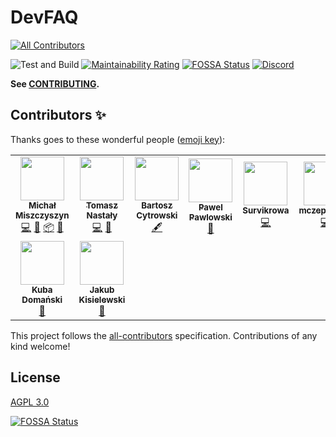 # DevFAQ

<!-- ALL-CONTRIBUTORS-BADGE:START - Do not remove or modify this section -->

[![All Contributors](https://img.shields.io/badge/all_contributors-9-orange.svg)](#contributors-)

<!-- ALL-CONTRIBUTORS-BADGE:END -->

![Test and Build](https://github.com/typeofweb/devfaq/workflows/Test%20and%20Build/badge.svg) [![Maintainability Rating](https://sonarcloud.io/api/project_badges/measure?project=typeofweb_devfaq&metric=sqale_rating)](https://sonarcloud.io/dashboard?id=typeofweb_devfaq) [![FOSSA Status](https://app.fossa.com/api/projects/git%2Bgithub.com%2Ftypeofweb%2Fdevfaq.svg?type=shield)](https://app.fossa.com/projects/git%2Bgithub.com%2Ftypeofweb%2Fdevfaq?ref=badge_shield) [![Discord](https://img.shields.io/discord/440163731704643589?color=738ADB&label=Discord&logo=discord&logoColor=white)](https://discord.typeofweb.com/)

**See [CONTRIBUTING](./CONTRIBUTING.md).**

## Contributors ✨

Thanks goes to these wonderful people ([emoji key](https://allcontributors.org/docs/en/emoji-key)):

<!-- ALL-CONTRIBUTORS-LIST:START - Do not remove or modify this section -->
<!-- prettier-ignore-start -->
<!-- markdownlint-disable -->
<table>
  <tr>
    <td align="center"><a href="https://typeofweb.com"><img src="https://avatars0.githubusercontent.com/u/1338731?v=4" width="70px;" alt=""/><br /><sub><b>Michał Miszczyszyn</b></sub></a><br /><a href="https://github.com/typeofweb/devfaq/commits?author=mmiszy" title="Code">💻</a> <a href="#maintenance-mmiszy" title="Maintenance">🚧</a> <a href="#platform-mmiszy" title="Packaging/porting to new platform">📦</a> <a href="#ideas-mmiszy" title="Ideas, Planning, & Feedback">🤔</a></td>
    <td align="center"><a href="https://github.com/tomasznastaly"><img src="https://avatars2.githubusercontent.com/u/16205492?v=4" width="70px;" alt=""/><br /><sub><b>Tomasz Nastały</b></sub></a><br /><a href="https://github.com/typeofweb/devfaq/commits?author=tomasznastaly" title="Code">💻</a> <a href="#ideas-tomasznastaly" title="Ideas, Planning, & Feedback">🤔</a></td>
    <td align="center"><a href="https://github.com/cytrowski"><img src="https://avatars0.githubusercontent.com/u/2965690?v=4" width="70px;" alt=""/><br /><sub><b>Bartosz Cytrowski</b></sub></a><br /><a href="#content-cytrowski" title="Content">🖋</a></td>
    <td align="center"><a href="https://github.com/pavveu"><img src="https://avatars3.githubusercontent.com/u/108490?v=4" width="70px;" alt=""/><br /><sub><b>Pawel Pawlowski</b></sub></a><br /><a href="#design-pavveu" title="Design">🎨</a></td>
    <td align="center"><a href="https://github.com/Survikrowa"><img src="https://avatars2.githubusercontent.com/u/35381167?v=4" width="70px;" alt=""/><br /><sub><b>Survikrowa</b></sub></a><br /><a href="https://github.com/typeofweb/devfaq/commits?author=Survikrowa" title="Code">💻</a></td>
    <td align="center"><a href="https://github.com/mczeplowski"><img src="https://avatars3.githubusercontent.com/u/43904845?v=4" width="70px;" alt=""/><br /><sub><b>mczeplowski</b></sub></a><br /><a href="https://github.com/typeofweb/devfaq/commits?author=mczeplowski" title="Code">💻</a></td>
    <td align="center"><a href="https://github.com/drillprop"><img src="https://avatars3.githubusercontent.com/u/51168865?v=4" width="70px;" alt=""/><br /><sub><b>Bartosz Dryl</b></sub></a><br /><a href="https://github.com/typeofweb/devfaq/commits?author=drillprop" title="Code">💻</a></td>
  </tr>
  <tr>
    <td align="center"><a href="https://github.com/D0man"><img src="https://avatars2.githubusercontent.com/u/22179216?v=4" width="70px;" alt=""/><br /><sub><b>Kuba Domański</b></sub></a><br /><a href="https://github.com/typeofweb/devfaq/pulls?q=is%3Apr+reviewed-by%3AD0man" title="Reviewed Pull Requests">👀</a></td>
    <td align="center"><a href="https://github.com/kbkk"><img src="https://avatars3.githubusercontent.com/u/6276426?v=4" width="70px;" alt=""/><br /><sub><b>Jakub Kisielewski</b></sub></a><br /><a href="https://github.com/typeofweb/devfaq/pulls?q=is%3Apr+reviewed-by%3Akbkk" title="Reviewed Pull Requests">👀</a></td>
  </tr>
</table>

<!-- markdownlint-enable -->
<!-- prettier-ignore-end -->

<!-- ALL-CONTRIBUTORS-LIST:END -->

This project follows the [all-contributors](https://github.com/all-contributors/all-contributors) specification. Contributions of any kind welcome!

## License

[AGPL 3.0](./LICENSE)

[![FOSSA Status](https://app.fossa.com/api/projects/git%2Bgithub.com%2Ftypeofweb%2Fdevfaq.svg?type=large)](https://app.fossa.com/projects/git%2Bgithub.com%2Ftypeofweb%2Fdevfaq?ref=badge_large)
